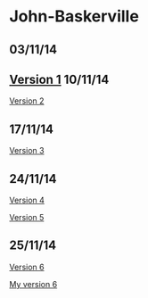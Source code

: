 John-Baskerville
================
03/11/14
----
[Version 1](http://ingahampton.github.io/John-Baskerville/version-1.html)
10/11/14
----
[Version 2](http://ingahampton.github.io/John-Baskerville/version-2.html)

17/11/14
----
[Version 3](http://ingahampton.github.io/John-Baskerville/version-3.html)

24/11/14
----
[Version 4](http://ingahampton.github.io/John-Baskerville/version-4.html)

[Version 5](http://ingahampton.github.io/John-Baskerville/version-5.html)

25/11/14
----

[Version 6](http://ingahampton.github.io/John-Baskerville/version-6.html)

[My version 6](http://ingahampton.github.io/John-Baskerville/my-version-6.html)

